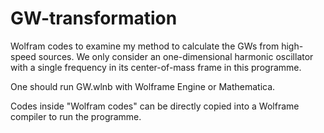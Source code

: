 # GW-transformation

Wolfram codes to examine my method to calculate the GWs from high-speed sources. We only consider an one-dimensional harmonic oscillator with a single frequency in its center-of-mass frame in this programme.

One should run GW.wlnb with  Wolframe Engine or Mathematica.

Codes inside "Wolfram codes" can be directly copied into a Wolframe compiler to run the programme.
